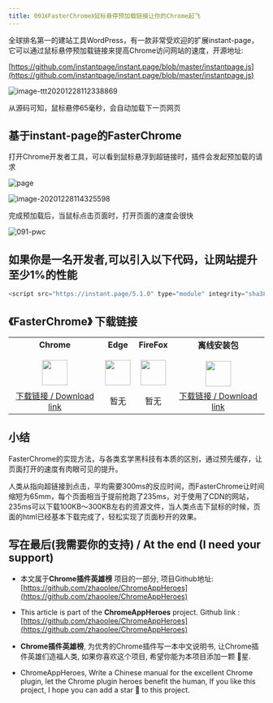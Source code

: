 ```yaml
---
title: 091《FasterChrome》鼠标悬停预加载链接让你的Chrome起飞
---
```


全球排名第一的建站工具WordPress，有一款非常受欢迎的扩展instant-page，它可以通过鼠标悬停预加载链接来提高Chrome访问网站的速度，开源地址:

 [https://github.com/instantpage/instant.page/blob/master/instantpage.js](https://github.com/instantpage/instant.page/blob/master/instantpage.js)

![image-ttt20201228112338869](https://v2fy.com/asset/0i/ChromeAppHeroes/page/091-faster-chrome-2020-12-28.assets/image-ttt20201228112338869.png)

从源码可知，鼠标悬停65毫秒，会自动加载下一页网页

## 基于instant-page的FasterChrome

打开Chrome开发者工具，可以看到鼠标悬浮到超链接时，插件会发起预加载的请求

![page](https://v2fy.com/asset/0i/ChromeAppHeroes/page/091-faster-chrome-2020-12-28.assets/page.gif)

![image-20201228114325598](https://v2fy.com/asset/0i/ChromeAppHeroes/page/091-faster-chrome-2020-12-28.assets/image-20201228114325598.png)

完成预加载后，当鼠标点击页面时，打开页面的速度会很快

![091-pwc](https://v2fy.com/asset/0i/ChromeAppHeroes/page/091-faster-chrome-2020-12-28.assets/091-pwc.gif)



## 如果你是一名开发者,可以引入以下代码，让网站提升至少1%的性能

```javascript
<script src="https://instant.page/5.1.0" type="module" integrity="sha384-by67kQnR+pyfy8yWP4kPO12fHKRLHZPfEsiSXR8u2IKcTdxD805MGUXBzVPnkLHw"></script>
```



## 《FasterChrome》 下载链接

<table style="table-layout: fixed;">
<tbody>
<tr>
<td><div style="text-align: center;"><div style="font-weight: bold">Chrome</div><br/><div><img  style="width:50px; height:auto;" src="https://v2fy.com/asset/0i/ChromeAppHeroes/page/001_markdown_here.assets/chromeappheroes-chrome-icon.png"/></div></div></td>
<td><div style="text-align: center;" ><div style="font-weight: bold">Edge</div><br/><div><img style="width:50px; height:auto;" src="https://v2fy.com/asset/0i/ChromeAppHeroes/page/001_markdown_here.assets/chromeappheroes-edge-icon.png"/></div></div></td>
<td><div style="text-align: center;" ><div style="font-weight: bold">FireFox</div><br/><div><img  style="width:50px; height:auto;" src="https://v2fy.com/asset/0i/ChromeAppHeroes/page/001_markdown_here.assets/chromeappheroes-firefox-icon.png"/></div></div></td>
<td><div style="text-align: center;" ><div style="font-weight: bold">离线安装包</div><br/><div><img  style="width:50px; height:auto;" src="https://v2fy.com/asset/0i/ChromeAppHeroes/page/001_markdown_here.assets/chromeappheroes-github-download.png"/></div></div></td>
</tr>
<tr>
<td>
<div style="text-align: center;">
<a  href="https://chrome.google.com/webstore/detail/fasterchrome/nmgpnfccjfjhdenioncabecepjcmdnjg">下载链接 / Download link</a>
</div>
</td>
<td>
<div style="text-align: center;">暂无</div>
</td>
<td>
<div style="text-align: center;">暂无</div>
</td>
<td>
<div style="text-align: center;"><a  href="https://cdn.jsdelivr.net/gh/zhaoolee/ChromeAppHeroes/backup/091-faster-chrome.zip">下载链接 / Download link</a></div>
</td>
</tr>
</tbody>
</table>


## 小结

FasterChrome的实现方法，与各类玄学黑科技有本质的区别，通过预先缓存，让页面打开的速度有肉眼可见的提升。

人类从指向超链接到点击，平均需要300ms的反应时间，而FasterChrome让时间缩短为65mm，每个页面相当于提前抢跑了235ms，对于使用了CDN的网站，235ms可以下载100KB～300KB左右的资源文件，当人类点击下鼠标的时候，页面的html已经基本下载完成了，轻松实现了页面秒开的效果。



## 写在最后(我需要你的支持) / At the end (I need your support)

- 本文属于**Chrome插件英雄榜** 项目的一部分, 项目Github地址: [https://github.com/zhaoolee/ChromeAppHeroes](https://github.com/zhaoolee/ChromeAppHeroes)


- This article is part of the **ChromeAppHeroes** project. Github link : [https://github.com/zhaoolee/ChromeAppHeroes](https://github.com/zhaoolee/ChromeAppHeroes) 

- **Chrome插件英雄榜**, 为优秀的Chrome插件写一本中文说明书, 让Chrome插件英雄们造福人类, 如果你喜欢这个项目, 希望你能为本项目添加一颗 🌟星.

- ChromeAppHeroes, Write a Chinese manual for the excellent Chrome plugin, let the Chrome plugin heroes benefit the human, If you like this project, I hope you can add a star 🌟 to this project.

